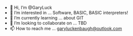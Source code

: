 - 👋 Hi, I’m @GaryLuck
- 👀 I’m interested in ... Software, BASIC, BASIC interpreters!
- 🌱 I’m currently learning ... about GIT
- 💞️ I’m looking to collaborate on ... TBD
- 📫 How to reach me ... garyluckenbaugh@outlook.com

<!---
GaryLuck/GaryLuck is a ✨ special ✨ repository because its `README.md` (this file) appears on your GitHub profile.
You can click the Preview link to take a look at your changes.
--->
